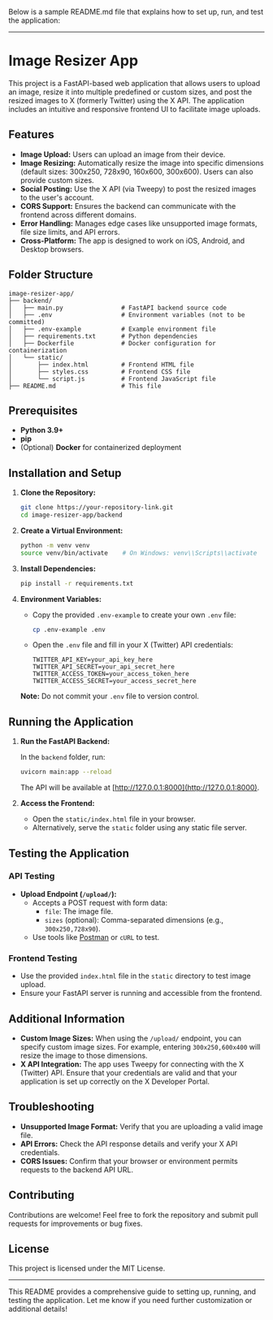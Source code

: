 Below is a sample README.md file that explains how to set up, run, and test the application:

---

# Image Resizer App

This project is a FastAPI-based web application that allows users to upload an image, resize it into multiple predefined or custom sizes, and post the resized images to X (formerly Twitter) using the X API. The application includes an intuitive and responsive frontend UI to facilitate image uploads.

## Features

- **Image Upload:** Users can upload an image from their device.
- **Image Resizing:** Automatically resize the image into specific dimensions (default sizes: 300x250, 728x90, 160x600, 300x600). Users can also provide custom sizes.
- **Social Posting:** Use the X API (via Tweepy) to post the resized images to the user's account.
- **CORS Support:** Ensures the backend can communicate with the frontend across different domains.
- **Error Handling:** Manages edge cases like unsupported image formats, file size limits, and API errors.
- **Cross-Platform:** The app is designed to work on iOS, Android, and Desktop browsers.

## Folder Structure

```
image-resizer-app/
├── backend/
│   ├── main.py                # FastAPI backend source code
│   ├── .env                   # Environment variables (not to be committed)
│   ├── .env-example           # Example environment file
│   ├── requirements.txt       # Python dependencies
│   ├── Dockerfile             # Docker configuration for containerization
│   └── static/
│       ├── index.html         # Frontend HTML file
│       ├── styles.css         # Frontend CSS file
│       └── script.js          # Frontend JavaScript file
├── README.md                  # This file
```

## Prerequisites

- **Python 3.9+**
- **pip**
- (Optional) **Docker** for containerized deployment

## Installation and Setup

1. **Clone the Repository:**

   ```bash
   git clone https://your-repository-link.git
   cd image-resizer-app/backend
   ```

2. **Create a Virtual Environment:**

   ```bash
   python -m venv venv
   source venv/bin/activate    # On Windows: venv\\Scripts\\activate
   ```

3. **Install Dependencies:**

   ```bash
   pip install -r requirements.txt
   ```

4. **Environment Variables:**

   - Copy the provided `.env-example` to create your own `.env` file:

     ```bash
     cp .env-example .env
     ```

   - Open the `.env` file and fill in your X (Twitter) API credentials:

     ```env
     TWITTER_API_KEY=your_api_key_here
     TWITTER_API_SECRET=your_api_secret_here
     TWITTER_ACCESS_TOKEN=your_access_token_here
     TWITTER_ACCESS_SECRET=your_access_secret_here
     ```

   **Note:** Do not commit your `.env` file to version control.

## Running the Application

1. **Run the FastAPI Backend:**

   In the `backend` folder, run:

   ```bash
   uvicorn main:app --reload
   ```

   The API will be available at [http://127.0.0.1:8000](http://127.0.0.1:8000).

2. **Access the Frontend:**

   - Open the `static/index.html` file in your browser.
   - Alternatively, serve the `static` folder using any static file server.

## Testing the Application

### API Testing

- **Upload Endpoint (`/upload/`):**
  - Accepts a POST request with form data:
    - `file`: The image file.
    - `sizes` (optional): Comma-separated dimensions (e.g., `300x250,728x90`).
  - Use tools like [Postman](https://www.postman.com/) or `cURL` to test.

### Frontend Testing

- Use the provided `index.html` file in the `static` directory to test image upload.
- Ensure your FastAPI server is running and accessible from the frontend.


## Additional Information

- **Custom Image Sizes:** When using the `/upload/` endpoint, you can specify custom image sizes. For example, entering `300x250,600x400` will resize the image to those dimensions.
- **X API Integration:** The app uses Tweepy for connecting with the X (Twitter) API. Ensure that your credentials are valid and that your application is set up correctly on the X Developer Portal.

## Troubleshooting

- **Unsupported Image Format:** Verify that you are uploading a valid image file.
- **API Errors:** Check the API response details and verify your X API credentials.
- **CORS Issues:** Confirm that your browser or environment permits requests to the backend API URL.

## Contributing

Contributions are welcome! Feel free to fork the repository and submit pull requests for improvements or bug fixes.

## License

This project is licensed under the MIT License.

---

This README provides a comprehensive guide to setting up, running, and testing the application. Let me know if you need further customization or additional details!
